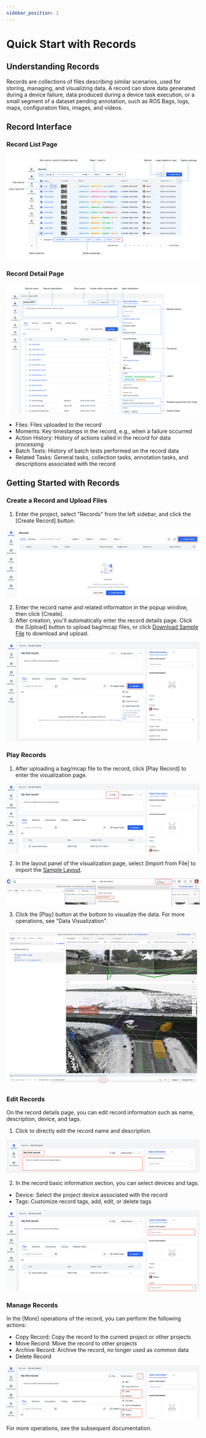```yaml
---
sidebar_position: 1
---
```


# Quick Start with Records

## Understanding Records

Records are collections of files describing similar scenarios, used for storing, managing, and visualizing data. A record can store data generated during a device failure, data produced during a device task execution, or a small segment of a dataset pending annotation, such as ROS Bags, logs, maps, configuration files, images, and videos.

## Record Interface

### Record List Page

![record-list](./img/record-list.png)

### Record Detail Page

![record-detail](./img/record-detail.png)

- Files: Files uploaded to the record
- Moments: Key timestamps in the record, e.g., when a failure occurred
- Action History: History of actions called in the record for data processing
- Batch Tests: History of batch tests performed on the record data
- Related Tasks: General tasks, collection tasks, annotation tasks, and descriptions associated with the record

## Getting Started with Records

### Create a Record and Upload Files

1. Enter the project, select "Records" from the left sidebar, and click the [Create Record] button.

![create-record_1](./img/create-record_1.png)

2. Enter the record name and related information in the popup window, then click [Create].
3. After creation, you'll automatically enter the record details page. Click the [Upload] button to upload bag/mcap files, or click [Download Sample File](https://coscene-artifacts-prod.oss-cn-hangzhou.aliyuncs.com/docs/example/viz/scene-0001.mcap) to download and upload.

![create-record_3](./img/create-record_3.png)

### Play Records

1. After uploading a bag/mcap file to the record, click [Play Record] to enter the visualization page.

![play-record_1](./img/play-record_1.png)

2. In the layout panel of the visualization page, select [Import from File] to import the <a href="https://coscene-artifacts-prod.oss-cn-hangzhou.aliyuncs.com/docs/example/viz/nuScenes.json" download="nuScenes.json">Sample Layout</a>.

![play-record_2](./img/play-record_2.png)

3. Click the [Play] button at the bottom to visualize the data. For more operations, see "Data Visualization".

![play-record_3](./img/play-record_3.png)

### Edit Records

On the record details page, you can edit record information such as name, description, device, and tags.

1. Click to directly edit the record name and description.

![edit-record_1](./img/edit-record_1.png)

2. In the record basic information section, you can select devices and tags.

- Device: Select the project device associated with the record
- Tags: Customize record tags, add, edit, or delete tags

![edit-record_2](./img/edit-record_2.png)

### Manage Records
In the [More] operations of the record, you can perform the following actions:

- Copy Record: Copy the record to the current project or other projects
- Move Record: Move the record to other projects
- Archive Record: Archive the record, no longer used as common data
- Delete Record

![manage-record_1](./img/manage-record_1.png)

For more operations, see the subsequent documentation.
